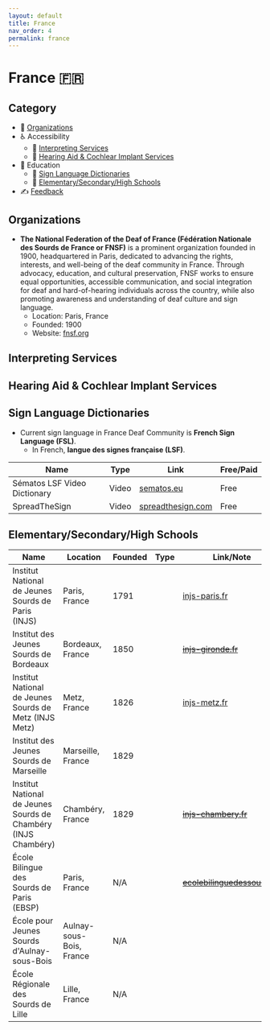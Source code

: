 ```yaml
---
layout: default
title: France
nav_order: 4
permalink: france
---
```

# France :fr:
## Category
- 🏢 [Organizations](#organizations)
- ♿ Accessibility 
  - 💬 [Interpreting Services](#interpreting-services)
  - 🦻 [Hearing Aid & Cochlear Implant Services](#hearing-aid-&-cochlear-impant-services)
- 📖 Education
  - 👋 [Sign Language Dictionaries](#sign-language-dictionaries)
  - 🏫 [Elementary/Secondary/High Schools](#elementarysecondaryhigh-schools)
- ✍️ [Feedback](#feedback)

## Organizations

- **The National Federation of the Deaf of France (Fédération Nationale des Sourds de France or FNSF)** is a prominent organization founded in 1900, headquartered in Paris, dedicated to advancing the rights, interests, and well-being of the deaf community in France. Through advocacy, education, and cultural preservation, FNSF works to ensure equal opportunities, accessible communication, and social integration for deaf and hard-of-hearing individuals across the country, while also promoting awareness and understanding of deaf culture and sign language.
  - Location: Paris, France
  - Founded: 1900
  - Website: [fnsf.org](https://www.fnsf.org/)

## Interpreting Services

## Hearing Aid & Cochlear Implant Services
  
## Sign Language Dictionaries

- Current sign language in France Deaf Community is **French Sign Language (FSL)**.
  - In French, **langue des signes française (LSF)**.

| Name | Type | Link | Free/Paid |
|------|------|------|-----------|
| Sématos LSF Video Dictionary | Video | [sematos.eu](http://www.sematos.eu/lsf.html) | Free |
| SpreadTheSign | Video | [spreadthesign.com](https://www.spreadthesign.com/) | Free |

## Elementary/Secondary/High Schools

| Name | Location | Founded | Type | Link/Note |
|------|----------|---------|------|-----------|
| Institut National de Jeunes Sourds de Paris (INJS)    | Paris, France | 1791 | | [injs-paris.fr](https://www.injs-paris.fr/) |
| Institut des Jeunes Sourds de Bordeaux                | Bordeaux, France | 1850 | | ~~[injs-gironde.fr](https://injs-gironde.fr/)~~ |
| Institut National de Jeunes Sourds de Metz (INJS Metz)| Metz, France | 1826 | | [injs-metz.fr](https://www.injs-metz.fr/)|
| Institut des Jeunes Sourds de Marseille               | Marseille, France | 1829 | | |
| Institut National de Jeunes Sourds de Chambéry (INJS Chambéry) | Chambéry, France | 1829 | | ~~[injs-chambery.fr](https://www.injs-chambery.fr/)~~|
| École Bilingue des Sourds de Paris (EBSP)             | Paris, France | N/A | | ~~[ecolebilinguedessourds.fr](https://ecolebilinguedessourds.fr/)~~ |
| École pour Jeunes Sourds d'Aulnay-sous-Bois           | Aulnay-sous-Bois, France | N/A | | |
| École Régionale des Sourds de Lille | Lille, France | N/A | | |